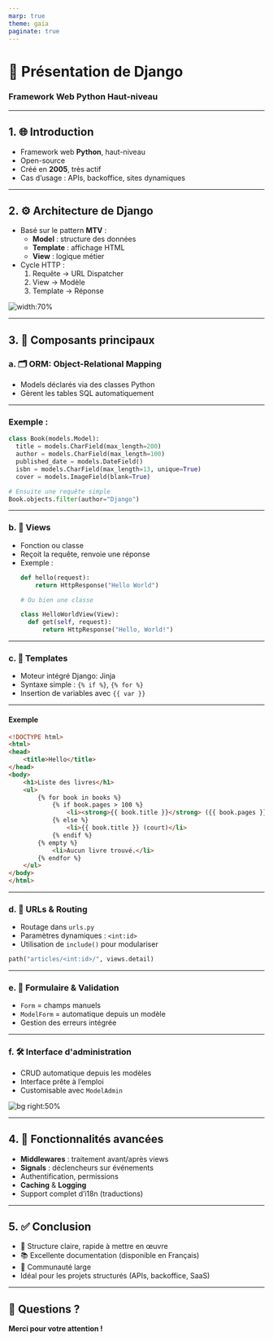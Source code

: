 ```yaml
---
marp: true
theme: gaia
paginate: true
---
```


<!-- _class: lead -->

# 🐍 Présentation de Django
### Framework Web Python Haut-niveau

---

## 1. 🌐 Introduction

- Framework web **Python**, haut-niveau
- Open-source
- Créé en **2005**, très actif
- Cas d’usage : APIs, backoffice, sites dynamiques

---

## 2. ⚙️ Architecture de Django

- Basé sur le pattern **MTV** :
  - **Model** : structure des données
  - **Template** : affichage HTML
  - **View** : logique métier
- Cycle HTTP :
  1. Requête → URL Dispatcher
  2. View → Modèle
  3. Template → Réponse

![width:70%](https://docs.djangoproject.com/en/stable/_images/mvc.png)

---

## 3. 🧱 Composants principaux

### a. 🗂️ ORM: Object-Relational Mapping 

- Models déclarés via des classes Python
- Gèrent les tables SQL automatiquement

---

### Exemple :
  ```python
  class Book(models.Model):
    title = models.CharField(max_length=200)
    author = models.CharField(max_length=100)
    published_date = models.DateField()
    isbn = models.CharField(max_length=13, unique=True)
    cover = models.ImageField(blank=True)

  # Ensuite une requête simple
  Book.objects.filter(author="Django")
  ```

---

### b. 🧠 Views

- Fonction ou classe
- Reçoit la requête, renvoie une réponse
- Exemple :
  ```python
  def hello(request):
      return HttpResponse("Hello World")

  # Ou bien une classe

  class HelloWorldView(View):
    def get(self, request):
        return HttpResponse("Hello, World!")
  ```

---

### c. 🧾 Templates

- Moteur intégré Django: Jinja
- Syntaxe simple : `{% if %}`, `{% for %}`
- Insertion de variables avec `{{ var }}`

---

#### Exemple
```html
<!DOCTYPE html>
<html>
<head>
    <title>Hello</title>
</head>
<body>
    <h1>Liste des livres</h1>
    <ul>
        {% for book in books %}
            {% if book.pages > 100 %}
                <li><strong>{{ book.title }}</strong> ({{ book.pages }} pages)</li>
            {% else %}
                <li>{{ book.title }} (court)</li>
            {% endif %}
        {% empty %}
            <li>Aucun livre trouvé.</li>
        {% endfor %}
    </ul>
</body>
</html>
```

---

### d. 🔀 URLs & Routing

- Routage dans `urls.py`
- Paramètres dynamiques : `<int:id>`
- Utilisation de `include()` pour modulariser

```python
path("articles/<int:id>/", views.detail)
```

---

### e. 📝 Formulaire & Validation

- `Form` = champs manuels
- `ModelForm` = automatique depuis un modèle
- Gestion des erreurs intégrée

---

### f. 🛠️ Interface d'administration

- CRUD automatique depuis les modèles
- Interface prête à l’emploi
- Customisable avec `ModelAdmin`

![bg right:50%](https://testdriven.io/static/images/blog/django/customize-django-admin/django-admin-custom-action.png)

---

## 4. 🚀 Fonctionnalités avancées

- **Middlewares** : traitement avant/après views
- **Signals** : déclencheurs sur événements
- Authentification, permissions
- **Caching** & **Logging**
- Support complet d’i18n (traductions)

---

## 5. ✅ Conclusion

- 🔧 Structure claire, rapide à mettre en œuvre
- 📚 Excellente documentation (disponible en Français)
- 👥 Communauté large
- Idéal pour les projets structurés (APIs, backoffice, SaaS)

---
<!-- _class: lead -->

## 🙋 Questions ?

**Merci pour votre attention !**
